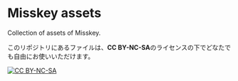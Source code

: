 # Misskey assets
Collection of assets of Misskey.

このリポジトリにあるファイルは、**CC BY-NC-SA**のライセンスの下でどなたでも自由にお使いいただけます。

<a rel="license" href="http://creativecommons.org/licenses/by-nc-sa/4.0/"><img alt="CC BY-NC-SA" src="https://i.creativecommons.org/l/by-nc-sa/4.0/88x31.png" /></a>
